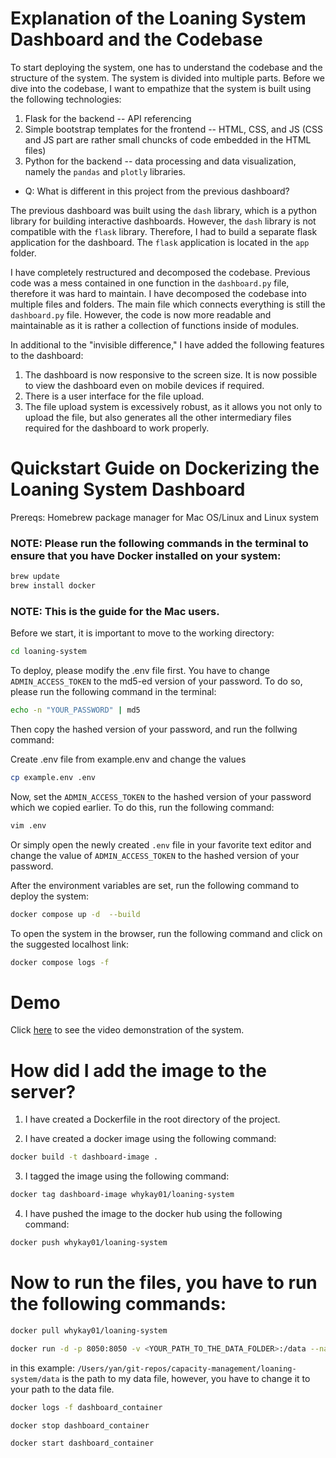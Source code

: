 # Explanation of the Loaning System Dashboard and the Codebase

To start deploying the system, one has to understand the codebase and the structure of the system. The system is divided into multiple parts. Before we dive into the codebase, I want to empathize that the system is built using the following technologies:

1. Flask for the backend -- API referencing
2. Simple bootstrap templates for the frontend -- HTML, CSS, and JS (CSS and JS part are rather small chuncks of code embedded in the HTML files)
3. Python for the backend -- data processing and data visualization, namely the `pandas` and `plotly` libraries.

- Q: What is different in this project from the previous dashboard?

The previous dashboard was built using the `dash` library, which is a python library for building interactive dashboards. However, the `dash` library is not compatible with the `flask` library. Therefore, I had to build a separate flask application for the dashboard. The `flask` application is located in the `app` folder.

I have completely restructured and decomposed the codebase. Previous code was a mess contained in one function in the `dashboard.py` file, therefore it was hard to maintain. I have decomposed the codebase into multiple files and folders. The main file which connects everything is still the `dashboard.py` file. However, the code is now more readable and maintainable as it is rather a collection of functions inside of modules.

In additional to the "invisible difference," I have added the following features to the dashboard:

1. The dashboard is now responsive to the screen size. It is now possible to view the dashboard even on mobile devices if required.
2. There is a user interface for the file upload.
3. The file upload system is excessively robust, as it allows you not only to upload the file, but also generates all the other intermediary files required for the dashboard to work properly.

# Quickstart Guide on Dockerizing the Loaning System Dashboard

Prereqs: Homebrew package manager for Mac OS/Linux and Linux system

### NOTE: Please run the following commands in the terminal to ensure that you have Docker installed on your system:

```bash
brew update
brew install docker
```

### NOTE: This is the guide for the Mac users.

Before we start, it is important to move to the working directory:

```bash
cd loaning-system
```

To deploy, please modify the .env file first. You have to change `ADMIN_ACCESS_TOKEN` to the md5-ed version of your password. To do so, please run the following command in the terminal:

```bash
echo -n "YOUR_PASSWORD" | md5
```

Then copy the hashed version of your password, and run the follwing command:

Create .env file from example.env and change the values

```bash
cp example.env .env
```

Now, set the `ADMIN_ACCESS_TOKEN` to the hashed version of your password which we copied earlier. To do this, run the following command:

```bash
vim .env
```

Or simply open the newly created `.env` file in your favorite text editor and change the value of `ADMIN_ACCESS_TOKEN` to the hashed version of your password.

After the environment variables are set, run the following command to deploy the system:

```bash
docker compose up -d  --build
```

To open the system in the browser, run the following command and click on the suggested localhost link:

```bash
docker compose logs -f
```

# Demo

Click [here](https://drive.google.com/file/d/1UKXMfQVqtk0NGlanh6DNLxfgmebsqEZ0/view?usp=sharing) to see the video demonstration of the system.

# How did I add the image to the server?

1. I have created a Dockerfile in the root directory of the project.

2. I have created a docker image using the following command:

```bash
docker build -t dashboard-image .
```

3. I tagged the image using the following command:

```bash
docker tag dashboard-image whykay01/loaning-system
```

4. I have pushed the image to the docker hub using the following command:

```bash
docker push whykay01/loaning-system
```

# Now to run the files, you have to run the following commands:

```bash
docker pull whykay01/loaning-system
```

```bash
docker run -d -p 8050:8050 -v <YOUR_PATH_TO_THE_DATA_FOLDER>:/data --name dashboard_container whykay01/loaning-system
```

in this example: `/Users/yan/git-repos/capacity-management/loaning-system/data` is the path to my data file, however, you have to change it to your path to the data file.

```bash
docker logs -f dashboard_container
```

```bash
docker stop dashboard_container
```

```bash
docker start dashboard_container
```
